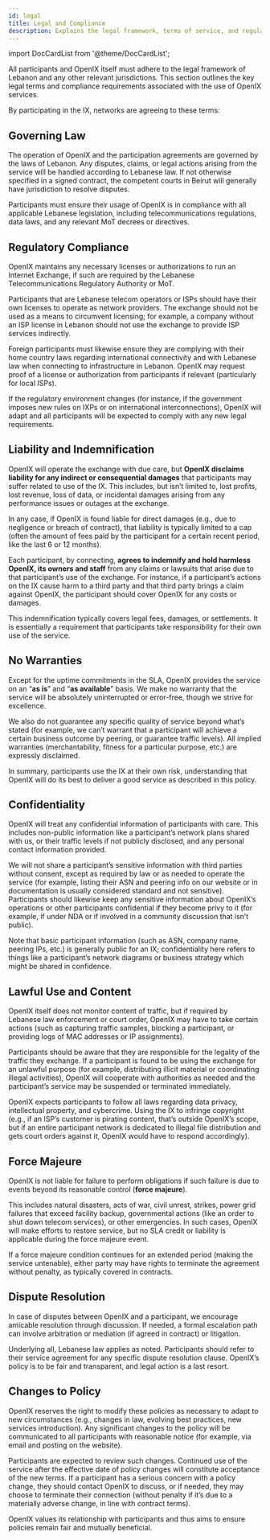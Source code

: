 ```yaml
---
id: legal
title: Legal and Compliance
description: Explains the legal framework, terms of service, and regulatory compliance requirements for participants connecting to OpenIX.
---
```


import DocCardList from '@theme/DocCardList';

All participants and OpenIX itself must adhere to the legal framework of Lebanon and any other relevant jurisdictions. This section outlines the key legal terms and compliance requirements associated with the use of OpenIX services.

By participating in the IX, networks are agreeing to these terms:

## Governing Law

The operation of OpenIX and the participation agreements are governed by the laws of Lebanon. Any disputes, claims, or legal actions arising from the service will be handled according to Lebanese law. If not otherwise specified in a signed contract, the competent courts in Beirut will generally have jurisdiction to resolve disputes.

Participants must ensure their usage of OpenIX is in compliance with all applicable Lebanese legislation, including telecommunications regulations, data laws, and any relevant MoT decrees or directives.

## Regulatory Compliance

OpenIX maintains any necessary licenses or authorizations to run an Internet Exchange, if such are required by the Lebanese Telecommunications Regulatory Authority or MoT.

Participants that are Lebanese telecom operators or ISPs should have their own licenses to operate as network providers. The exchange should not be used as a means to circumvent licensing; for example, a company without an ISP license in Lebanon should not use the exchange to provide ISP services indirectly.

Foreign participants must likewise ensure they are complying with their home country laws regarding international connectivity and with Lebanese law when connecting to infrastructure in Lebanon. OpenIX may request proof of a license or authorization from participants if relevant (particularly for local ISPs).

If the regulatory environment changes (for instance, if the government imposes new rules on IXPs or on international interconnections), OpenIX will adapt and all participants will be expected to comply with any new legal requirements.

## Liability and Indemnification

OpenIX will operate the exchange with due care, but **OpenIX disclaims liability for any indirect or consequential damages** that participants may suffer related to use of the IX. This includes, but isn’t limited to, lost profits, lost revenue, loss of data, or incidental damages arising from any performance issues or outages at the exchange.

In any case, if OpenIX is found liable for direct damages (e.g., due to negligence or breach of contract), that liability is typically limited to a cap (often the amount of fees paid by the participant for a certain recent period, like the last 6 or 12 months).

Each participant, by connecting, **agrees to indemnify and hold harmless OpenIX, its owners and staff** from any claims or lawsuits that arise due to that participant’s use of the exchange. For instance, if a participant’s actions on the IX cause harm to a third party and that third party brings a claim against OpenIX, the participant should cover OpenIX for any costs or damages.

This indemnification typically covers legal fees, damages, or settlements. It is essentially a requirement that participants take responsibility for their own use of the service.

## No Warranties

Except for the uptime commitments in the SLA, OpenIX provides the service on an “**as is**” and “**as available**” basis. We make no warranty that the service will be absolutely uninterrupted or error-free, though we strive for excellence.

We also do not guarantee any specific quality of service beyond what’s stated (for example, we can’t warrant that a participant will achieve a certain business outcome by peering, or guarantee traffic levels). All implied warranties (merchantability, fitness for a particular purpose, etc.) are expressly disclaimed.

In summary, participants use the IX at their own risk, understanding that OpenIX will do its best to deliver a good service as described in this policy.

## Confidentiality

OpenIX will treat any confidential information of participants with care. This includes non-public information like a participant’s network plans shared with us, or their traffic levels if not publicly disclosed, and any personal contact information provided.

We will not share a participant’s sensitive information with third parties without consent, except as required by law or as needed to operate the service (for example, listing their ASN and peering info on our website or in documentation is usually considered standard and not sensitive). Participants should likewise keep any sensitive information about OpenIX’s operations or other participants confidential if they become privy to it (for example, if under NDA or if involved in a community discussion that isn’t public).

Note that basic participant information (such as ASN, company name, peering IPs, etc.) is generally public for an IX; confidentiality here refers to things like a participant’s network diagrams or business strategy which might be shared in confidence.

## Lawful Use and Content

OpenIX itself does not monitor content of traffic, but if required by Lebanese law enforcement or court order, OpenIX may have to take certain actions (such as capturing traffic samples, blocking a participant, or providing logs of MAC addresses or IP assignments).

Participants should be aware that they are responsible for the legality of the traffic they exchange. If a participant is found to be using the exchange for an unlawful purpose (for example, distributing illicit material or coordinating illegal activities), OpenIX will cooperate with authorities as needed and the participant’s service may be suspended or terminated immediately.

OpenIX expects participants to follow all laws regarding data privacy, intellectual property, and cybercrime. Using the IX to infringe copyright (e.g., if an ISP’s customer is pirating content, that’s outside OpenIX’s scope, but if an entire participant network is dedicated to illegal file distribution and gets court orders against it, OpenIX would have to respond accordingly).

## Force Majeure

OpenIX is not liable for failure to perform obligations if such failure is due to events beyond its reasonable control (**force majeure**).

This includes natural disasters, acts of war, civil unrest, strikes, power grid failures that exceed facility backup, governmental actions (like an order to shut down telecom services), or other emergencies. In such cases, OpenIX will make efforts to restore service, but no SLA credit or liability is applicable during the force majeure event.

If a force majeure condition continues for an extended period (making the service untenable), either party may have rights to terminate the agreement without penalty, as typically covered in contracts.

## Dispute Resolution

In case of disputes between OpenIX and a participant, we encourage amicable resolution through discussion. If needed, a formal escalation path can involve arbitration or mediation (if agreed in contract) or litigation.

Underlying all, Lebanese law applies as noted. Participants should refer to their service agreement for any specific dispute resolution clause. OpenIX’s policy is to be fair and transparent, and legal action is a last resort.

## Changes to Policy

OpenIX reserves the right to modify these policies as necessary to adapt to new circumstances (e.g., changes in law, evolving best practices, new services introduction). Any significant changes to the policy will be communicated to all participants with reasonable notice (for example, via email and posting on the website).

Participants are expected to review such changes. Continued use of the service after the effective date of policy changes will constitute acceptance of the new terms. If a participant has a serious concern with a policy change, they should contact OpenIX to discuss, or if needed, they may choose to terminate their connection (without penalty if it’s due to a materially adverse change, in line with contract terms).

OpenIX values its relationship with participants and thus aims to ensure policies remain fair and mutually beneficial.
